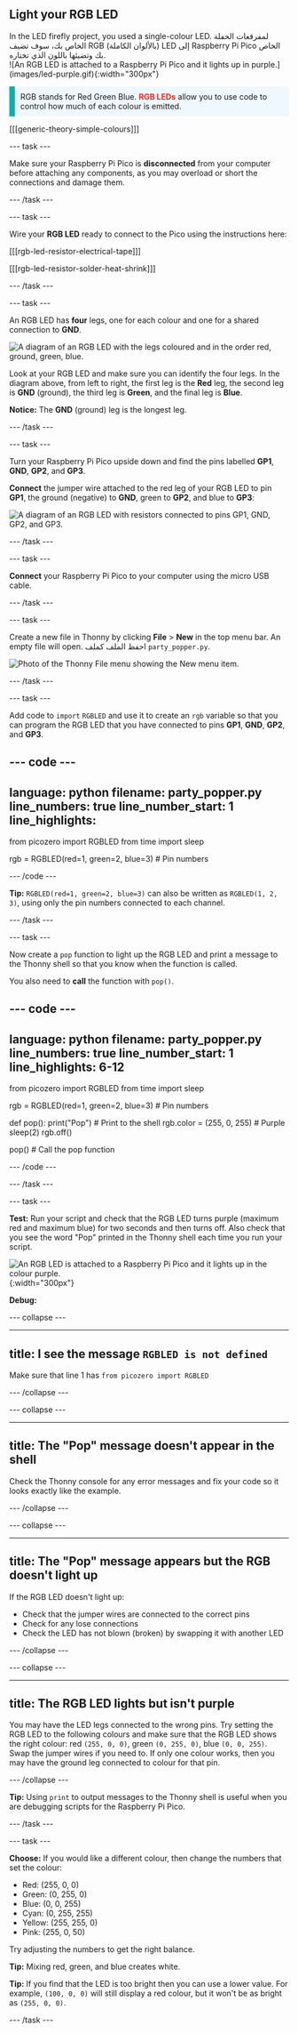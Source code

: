 ## Light your RGB LED

<div style="display: flex; flex-wrap: wrap">
<div style="flex-basis: 200px; flex-grow: 1; margin-right: 15px;">
In the LED firefly project, you used a single-colour LED. لمفرقعات الحفلة الخاص بك، سوف تضيف RGB (بالألوان الكاملة) LED إلى Raspberry Pi Pico الخاص بك وتضيئها باللون الذي تختاره.
</div>
<div>
![An RGB LED is attached to a Raspberry Pi Pico and it lights up in purple.](images/led-purple.gif){:width="300px"}
</div>
</div>

<p style='border-left: solid; border-width:10px; border-color: #0faeb0; background-color: aliceblue; padding: 10px;'>
RGB stands for Red Green Blue. <span style="color: #ff2416"><b>RGB LEDs</b></span> allow you to use code to control how much of each colour is emitted.
</p>

[[[generic-theory-simple-colours]]]

--- task ---

Make sure your Raspberry Pi Pico is **disconnected** from your computer before attaching any components, as you may overload or short the connections and damage them.

--- /task ---

--- task ---

Wire your **RGB LED** ready to connect to the Pico using the instructions here:

[[[rgb-led-resistor-electrical-tape]]]

[[[rgb-led-resistor-solder-heat-shrink]]]

--- /task ---

--- task ---

An RGB LED has **four** legs, one for each colour and one for a shared connection to **GND**.

![A diagram of an RGB LED with the legs coloured and in the order red, ground, green, blue.](images/rgb-led-legs.png)

Look at your RGB LED and make sure you can identify the four legs. In the diagram above, from left to right, the first leg is the **Red** leg, the second leg is **GND** (ground), the third leg is **Green**, and the final leg is **Blue**.

**Notice:** The **GND** (ground) leg is the longest leg.

--- /task ---

--- task ---

Turn your Raspberry Pi Pico upside down and find the pins labelled **GP1**, **GND**, **GP2**, and **GP3**.

**Connect** the jumper wire attached to the red leg of your RGB LED to pin **GP1**, the ground (negative) to **GND**, green to **GP2**, and blue to **GP3**:

![A diagram of an RGB LED with resistors connected to pins GP1, GND, GP2, and GP3.](images/rgb-led-diagram.png)

--- /task ---

--- task ---

**Connect** your Raspberry Pi Pico to your computer using the micro USB cable.

--- /task ---

--- task ---

Create a new file in Thonny by clicking **File** > **New** in the top menu bar. An empty file will open. احفظ الملف كملف `party_popper.py`.

![Photo of the Thonny File menu showing the New menu item.](images/new_thonny.png)

--- /task ---

--- task ---

Add code to `import` `RGBLED` and use it to create an `rgb` variable so that you can program the RGB LED that you have connected to pins **GP1**, **GND**, **GP2**, and **GP3**.

--- code ---
---
language: python filename: party_popper.py line_numbers: true line_number_start: 1
line_highlights:
---
from picozero import RGBLED from time import sleep

rgb = RGBLED(red=1, green=2, blue=3) # Pin numbers

--- /code ---

**Tip:** `RGBLED(red=1, green=2, blue=3)` can also be written as `RGBLED(1, 2, 3)`, using only the pin numbers connected to each channel.

--- /task ---

--- task ---

Now create a `pop` function to light up the RGB LED and print a message to the Thonny shell so that you know when the function is called.

You also need to **call** the function with `pop()`.

--- code ---
---
language: python filename: party_popper.py line_numbers: true line_number_start: 1
line_highlights: 6-12
---
from picozero import RGBLED from time import sleep

rgb = RGBLED(red=1, green=2, blue=3) # Pin numbers

def pop(): print("Pop") # Print to the shell rgb.color = (255, 0, 255) # Purple sleep(2) rgb.off()

pop() # Call the pop function

--- /code ---

--- /task ---

--- task ---

**Test:** Run your script and check that the RGB LED turns purple (maximum red and maximum blue) for two seconds and then turns off. Also check that you see the word "Pop" printed in the Thonny shell each time you run your script.

![An RGB LED is attached to a Raspberry Pi Pico and it lights up in the colour purple.](images/led-purple.gif){:width="300px"}

**Debug:**

--- collapse ---

---
title: I see the message `RGBLED is not defined`
---

Make sure that line 1 has `from picozero import RGBLED`

--- /collapse ---

--- collapse ---

---
title: The "Pop" message doesn't appear in the shell
---

Check the Thonny console for any error messages and fix your code so it looks exactly like the example.

--- /collapse ---

--- collapse ---

---
title: The "Pop" message appears but the RGB doesn't light up
---

If the RGB LED doesn't light up:
+ Check that the jumper wires are connected to the correct pins
+ Check for any lose connections
+ Check the LED has not blown (broken) by swapping it with another LED

--- /collapse ---

--- collapse ---

---
title: The RGB LED lights but isn't purple
---

You may have the LED legs connected to the wrong pins. Try setting the RGB LED to the following colours and make sure that the RGB LED shows the right colour: red `(255, 0, 0)`, green `(0, 255, 0)`, blue `(0, 0, 255)`. Swap the jumper wires if you need to. If only one colour works, then you may have the ground leg connected to colour for that pin.

--- /collapse ---

**Tip:** Using `print` to output messages to the Thonny shell is useful when you are debugging scripts for the Raspberry Pi Pico.

--- /task ---

--- task ---

**Choose:** If you would like a different colour, then change the numbers that set the colour:

+ Red: (255, 0, 0)
+ Green: (0, 255, 0)
+ Blue: (0, 0, 255)
+ Cyan: (0, 255, 255)
+ Yellow: (255, 255, 0)
+ Pink: (255, 0, 50)

Try adjusting the numbers to get the right balance.

**Tip:** Mixing red, green, and blue creates white.

**Tip:** If you find that the LED is too bright then you can use a lower value. For example, `(100, 0, 0)` will still display a red colour, but it won't be as bright as `(255, 0, 0)`.

--- /task ---
